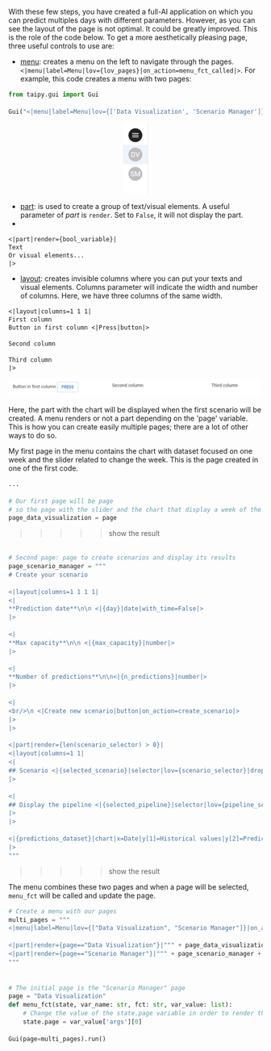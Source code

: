 With these few steps, you have created a full-AI application on which you can predict multiples days with different parameters. However, as you can see the layout of the page is not optimal. It could be greatly improved. This is the role of the code below.
To get a more aesthetically pleasing page, three useful controls to use are:
- [menu](https://didactic-broccoli-7da2dfd5.pages.github.io/manuals/gui/viselements/menu/): creates a menu on the left to navigate through the pages.
`<|menu|label=Menu|lov={lov_pages}|on_action=menu_fct_called|>`. For example, this code creates a menu with two pages:

```python
from taipy.gui import Gui

Gui("<|menu|label=Menu|lov={['Data Visualization', 'Scenario Manager']}|>").run()
```

<p align="center">
    <img src="/steps/images/menu.png" width=50>
</p>


- [part](https://didactic-broccoli-7da2dfd5.pages.github.io/manuals/gui/viselements/part/): is used to create a group of text/visual elements. A useful parameter of *part* is `render`. Set to `False`, it will not display the part.
- 
```
<|part|render={bool_variable}|
Text
Or visual elements...
|>
```

- [layout](https://didactic-broccoli-7da2dfd5.pages.github.io/manuals/gui/viselements/layout/): creates invisible columns where you can put your texts and visual elements. Columns parameter will indicate the width and number of columns. Here, we have three columns of the same width.
```
<|layout|columns=1 1 1|
First column
Button in first column <|Press|button|>

Second column

Third column
|>
```

<p align="center">
    <img src="/steps/images/layout.png" width=500>
</p>

Here, the part with the chart will be displayed when the first scenario will be created. A menu renders or not a part depending on the 'page' variable. This is how you can create easily multiple pages; there are a lot of other ways to do so.


My first page in the menu contains the chart with dataset focused on one week and the slider related to change the week. This is the page created in one of the first code.

```python
...

# Our first page will be page
# so the page with the slider and the chart that display a week of the historical data
page_data_visualization = page
```

>>>>> show the result

```python

# Second page: page to create scenarios and display its results
page_scenario_manager = """
# Create your scenario

<|layout|columns=1 1 1 1|
<|
**Prediction date**\n\n <|{day}|date|with_time=False|>
|>

<|
**Max capacity**\n\n <|{max_capacity}|number|>
|>

<|
**Number of predictions**\n\n<|{n_predictions}|number|>
|>

<|
<br/>\n <|Create new scenario|button|on_action=create_scenario|>
|>
|>

<|part|render={len(scenario_selector) > 0}|
<|layout|columns=1 1|
<|
## Scenario <|{selected_scenario}|selector|lov={scenario_selector}|dropdown=True|>
|>

<|
## Display the pipeline <|{selected_pipeline}|selector|lov={pipeline_selector}|dropdown=True|>
|>
|>

<|{predictions_dataset}|chart|x=Date|y[1]=Historical values|y[2]=Predicted values|height=80%|width=100%|type=bar|>
|>
"""

```

>>>>> show the result

The menu combines these two pages and when a page will be selected, `menu_fct` will be called and update the page.

```python
# Create a menu with our pages
multi_pages = """
<|menu|label=Menu|lov={["Data Visualization", "Scenario Manager"]}|on_action=menu_fct|>

<|part|render={page=="Data Visualization"}|""" + page_data_visualization + """|>
<|part|render={page=="Scenario Manager"}|""" + page_scenario_manager + """|>
"""


# The initial page is the "Scenario Manager" page
page = "Data Visualization"
def menu_fct(state, var_name: str, fct: str, var_value: list):
    # Change the value of the state.page variable in order to render the correct page
    state.page = var_value['args'][0]

Gui(page=multi_pages).run()
```
